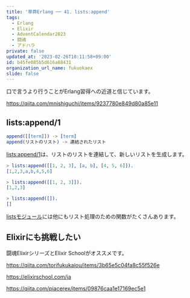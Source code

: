 ```yaml
---
title: '草莽Erlang ── 41. lists:append'
tags:
  - Erlang
  - Elixir
  - AdventCalendar2023
  - 闘魂
  - アドハラ
private: false
updated_at: '2023-02-26T10:11:58+09:00'
id: b45fe085b5d616a88431
organization_url_name: fukuokaex
slide: false
---
```

口で言うより行うことがErlang習得への近道と信じています。

https://qiita.com/mnishiguchi/items/9237780e849d80a85e11

## lists:append/1

```erlang
append([[term]]) -> [term]
append(リストのリスト) -> 連結されたリスト
```

[lists:append/1](https://www.erlang.org/doc/man/lists.html#append-1)は、リストのリストを連結して、新しいリストを生成します。

```erlang
> lists:append([[1, 2, 3], [a, b], [4, 5, 6]]).
[1,2,3,a,b,4,5,6]

> lists:append([[1, 2, 3]]).
[1,2,3]

> lists:append([]).
[]
```

[listsモジュール](https://www.erlang.org/doc/man/lists.html)には他にもリスト処理のための関数がたくさんあります。

## Elixirにも挑戦したい

闘魂ElixirシリーズとElixir Schoolがオススメです。

https://qiita.com/torifukukaiou/items/3b65e5c04fa8c55f526e

https://elixirschool.com/ja

https://qiita.com/piacerex/items/09876caa1e17169ec5e1
